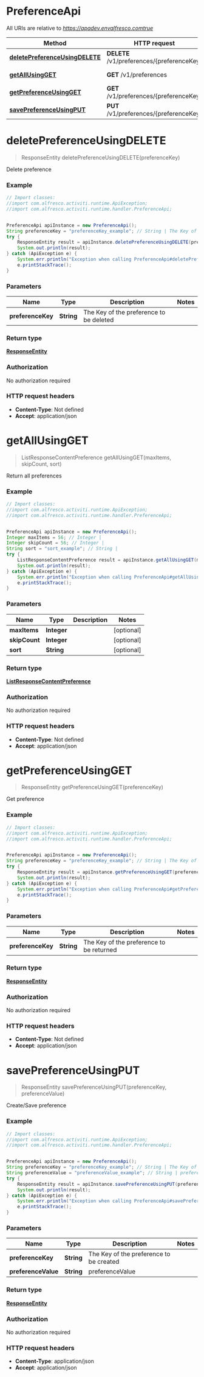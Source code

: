 # PreferenceApi

All URIs are relative to *https://apadev.envalfresco.comtrue*

Method | HTTP request | Description
------------- | ------------- | -------------
[**deletePreferenceUsingDELETE**](PreferenceApi.md#deletePreferenceUsingDELETE) | **DELETE** /v1/preferences/{preferenceKey} | Delete preference
[**getAllUsingGET**](PreferenceApi.md#getAllUsingGET) | **GET** /v1/preferences | Return all preferences
[**getPreferenceUsingGET**](PreferenceApi.md#getPreferenceUsingGET) | **GET** /v1/preferences/{preferenceKey} | Get preference
[**savePreferenceUsingPUT**](PreferenceApi.md#savePreferenceUsingPUT) | **PUT** /v1/preferences/{preferenceKey} | Create/Save preference


<a name="deletePreferenceUsingDELETE"></a>
# **deletePreferenceUsingDELETE**
> ResponseEntity deletePreferenceUsingDELETE(preferenceKey)

Delete preference

### Example
```java
// Import classes:
//import com.alfresco.activiti.runtime.ApiException;
//import com.alfresco.activiti.runtime.handler.PreferenceApi;


PreferenceApi apiInstance = new PreferenceApi();
String preferenceKey = "preferenceKey_example"; // String | The Key of the preference to be deleted
try {
    ResponseEntity result = apiInstance.deletePreferenceUsingDELETE(preferenceKey);
    System.out.println(result);
} catch (ApiException e) {
    System.err.println("Exception when calling PreferenceApi#deletePreferenceUsingDELETE");
    e.printStackTrace();
}
```

### Parameters

Name | Type | Description  | Notes
------------- | ------------- | ------------- | -------------
 **preferenceKey** | **String**| The Key of the preference to be deleted |

### Return type

[**ResponseEntity**](ResponseEntity.md)

### Authorization

No authorization required

### HTTP request headers

 - **Content-Type**: Not defined
 - **Accept**: application/json

<a name="getAllUsingGET"></a>
# **getAllUsingGET**
> ListResponseContentPreference getAllUsingGET(maxItems, skipCount, sort)

Return all preferences

### Example
```java
// Import classes:
//import com.alfresco.activiti.runtime.ApiException;
//import com.alfresco.activiti.runtime.handler.PreferenceApi;


PreferenceApi apiInstance = new PreferenceApi();
Integer maxItems = 56; // Integer | 
Integer skipCount = 56; // Integer | 
String sort = "sort_example"; // String | 
try {
    ListResponseContentPreference result = apiInstance.getAllUsingGET(maxItems, skipCount, sort);
    System.out.println(result);
} catch (ApiException e) {
    System.err.println("Exception when calling PreferenceApi#getAllUsingGET");
    e.printStackTrace();
}
```

### Parameters

Name | Type | Description  | Notes
------------- | ------------- | ------------- | -------------
 **maxItems** | **Integer**|  | [optional]
 **skipCount** | **Integer**|  | [optional]
 **sort** | **String**|  | [optional]

### Return type

[**ListResponseContentPreference**](ListResponseContentPreference.md)

### Authorization

No authorization required

### HTTP request headers

 - **Content-Type**: Not defined
 - **Accept**: application/json

<a name="getPreferenceUsingGET"></a>
# **getPreferenceUsingGET**
> ResponseEntity getPreferenceUsingGET(preferenceKey)

Get preference

### Example
```java
// Import classes:
//import com.alfresco.activiti.runtime.ApiException;
//import com.alfresco.activiti.runtime.handler.PreferenceApi;


PreferenceApi apiInstance = new PreferenceApi();
String preferenceKey = "preferenceKey_example"; // String | The Key of the preference to be returned
try {
    ResponseEntity result = apiInstance.getPreferenceUsingGET(preferenceKey);
    System.out.println(result);
} catch (ApiException e) {
    System.err.println("Exception when calling PreferenceApi#getPreferenceUsingGET");
    e.printStackTrace();
}
```

### Parameters

Name | Type | Description  | Notes
------------- | ------------- | ------------- | -------------
 **preferenceKey** | **String**| The Key of the preference to be returned |

### Return type

[**ResponseEntity**](ResponseEntity.md)

### Authorization

No authorization required

### HTTP request headers

 - **Content-Type**: Not defined
 - **Accept**: application/json

<a name="savePreferenceUsingPUT"></a>
# **savePreferenceUsingPUT**
> ResponseEntity savePreferenceUsingPUT(preferenceKey, preferenceValue)

Create/Save preference

### Example
```java
// Import classes:
//import com.alfresco.activiti.runtime.ApiException;
//import com.alfresco.activiti.runtime.handler.PreferenceApi;


PreferenceApi apiInstance = new PreferenceApi();
String preferenceKey = "preferenceKey_example"; // String | The Key of the preference to be created
String preferenceValue = "preferenceValue_example"; // String | preferenceValue
try {
    ResponseEntity result = apiInstance.savePreferenceUsingPUT(preferenceKey, preferenceValue);
    System.out.println(result);
} catch (ApiException e) {
    System.err.println("Exception when calling PreferenceApi#savePreferenceUsingPUT");
    e.printStackTrace();
}
```

### Parameters

Name | Type | Description  | Notes
------------- | ------------- | ------------- | -------------
 **preferenceKey** | **String**| The Key of the preference to be created |
 **preferenceValue** | **String**| preferenceValue |

### Return type

[**ResponseEntity**](ResponseEntity.md)

### Authorization

No authorization required

### HTTP request headers

 - **Content-Type**: application/json
 - **Accept**: application/json

